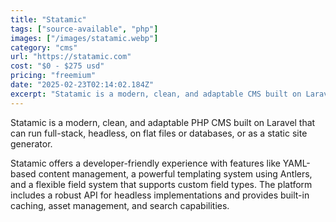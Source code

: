 ```yaml
---
title: "Statamic"
tags: ["source-available", "php"]
images: ["/images/statamic.webp"]
category: "cms"
url: "https://statamic.com"
cost: "$0 - $275 usd"
pricing: "freemium"
date: "2025-02-23T02:14:02.184Z"
excerpt: "Statamic is a modern, clean, and adaptable CMS built on Laravel that can run full-stack, headless, on flat files or databases, or as a static site generator."
---
```


Statamic is a modern, clean, and adaptable PHP CMS built on Laravel that can run full-stack, headless, on flat files or databases, or as a static site generator.

Statamic offers a developer-friendly experience with features like YAML-based content management, a powerful templating system using Antlers, and a flexible field system that supports custom field types. The platform includes a robust API for headless implementations and provides built-in caching, asset management, and search capabilities.
